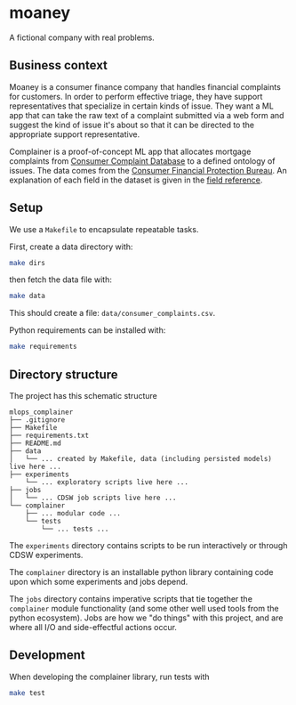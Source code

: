 # moaney

A fictional company with real problems.


## Business context

Moaney is a consumer finance company that handles financial complaints for customers.
In order to perform effective triage, they have support representatives that specialize in certain kinds of issue.
They want a ML app that can take the raw text of a complaint submitted via a web form and suggest the kind of issue it's about so that it can be directed to the appropriate support representative.

Complainer is a proof-of-concept ML app that allocates mortgage complaints from [Consumer Complaint Database](https://www.consumerfinance.gov/data-research/consumer-complaints/) to a defined ontology of issues.
The data comes from the [Consumer Financial Protection Bureau](ttps://www.consumerfinance.gov).
An explanation of each field in the dataset is given in the [field reference](https://cfpb.github.io/api/ccdb/fields.html).


## Setup

We use a `Makefile` to encapsulate repeatable tasks.

First, create a data directory with:

```bash
make dirs
```

then fetch the data file with:

```bash
make data
```

This should create a file: `data/consumer_complaints.csv`.

Python requirements can be installed with:

```bash
make requirements
```


## Directory structure

The project has this schematic structure

```
mlops_complainer
├── .gitignore
├── Makefile
├── requirements.txt
├── README.md
├── data
│   └── ... created by Makefile, data (including persisted models) live here ...
├── experiments
    └── ... exploratory scripts live here ...
├── jobs
│   └── ... CDSW job scripts live here ...
└── complainer
    ├── ... modular code ...
    └── tests
        └── ... tests ...
```

The `experiments` directory contains scripts to be run interactively or through CDSW experiments.

The `complainer` directory is an installable python library containing code upon which some experiments and jobs depend.

The `jobs` directory contains imperative scripts that tie together the `complainer` module functionality (and some other well used tools from the python ecosystem).
Jobs are how we "do things" with this project, and are where all I/O and side-effectful actions occur.


## Development

When developing the complainer library, run tests with

```bash
make test
```